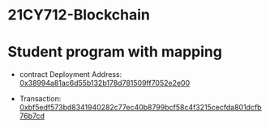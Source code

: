 # 21CY712-Blockchain

# Student program with mapping

- contract Deployment Address:
[0x38994a81ac6d55b132b178d781509ff7052e2e00](https://ropsten.etherscan.io/tx/0x6489328d7e5fdcabe2f84437d7f07ada6b25ee7f9c17297c70587aa0db3ed984)

- Transaction:
[0xbf5edf573bd8341940282c77ec40b8799bcf58c4f3215cecfda801dcfb76b7cd](https://ropsten.etherscan.io/tx/0xbf5edf573bd8341940282c77ec40b8799bcf58c4f3215cecfda801dcfb76b7cd)

